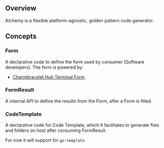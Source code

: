 ## Overview

Alchemy is a flexible platform-agnostic, golden pattern code generator.

## Concepts

### Form
A declarative code to define the form used by consumer (Software developers). The form is powered by:
- [Charmbracelet Huh Terminal Form](https://github.com/charmbracelet/huh).

### FormResult 
A internal API to define the results from the Form, after a Form is filled.

### CodeTemplate 
A declarative code for Code Template, which it facilitates to generate files and folders 
on host after consuming FormResult. 

For now it will support for `go-template`.
